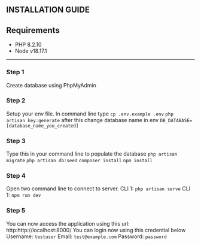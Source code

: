 ## INSTALLATION GUIDE
## Requirements
 - PHP 8.2.10
 - Node v18.17.1

---
### Step 1
Create database using PhpMyAdmin

### Step 2
Setup your env file. In command line type
`cp .env.example .env`
`php artisan key:generate`
after this change database name in env `DB_DATABASE=[database_name_you_created]`

### Step 3
Type this in your command line to populate the database
`php artisan migrate`
`php artisan db:seed`
`composer install`
`npm install`

### Step 4
Open two command line to connect to server.
CLI 1: `php artisan serve`
CLI 1: `npm run dev`

### Step 5
You can now access the application using this url: http:http://localhost:8000/
You can login now using this credential below
Username: `testuser`
Email: `test@example.com`
Password: `password`
